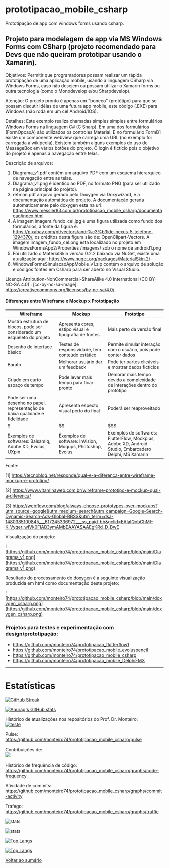 # prototipacao_mobile_csharp
Prototipação de app com windows forms usando csharp.

## Projeto para modelagem de app via MS Windows Forms com CSharp (projeto recomendado para Devs que não queiram prototipar usando o Xamarin).

Objetivos: Permitir que programadores possam realizar um rápida prototipação de uma aplicação mobile, usando a linguagem CSharp via Windows Forms, caso não desejem ou possam utilizar o Xamarin forms ou outra tecnologia (como o Monodevelop e/ou Sharpdevelop).

Atenção: O projeto pronto é apenas um "boneco" (protótipo) para que se possam discutir idéias de uma futura app mobile, este código (.EXE) para Windows (não roda em um cel Android/IOS).

Detalhes: Este exemplo realiza chamadas simples simples entre formulários Windows Forms na linguagem C# (C Sharp). Em uma dos formulários (FormOpcaoA) são utilizados os controles Material. E no formulário FormB1 existe um componente webview que carrega uma URL (no exemplo foi carregada a wikipedia). Existem também alguns exemplos do uso de MessageBox em vários botões do projeto. O login é fictício pois o objetivo do projeto é apenas a navegação entre telas.

Descrição de arquivos:
1. Diagrama_v1.pdf contém um arquivo PDF com um esquema hierarquico de navegação entre as telas.
2. Diagrama_v1.png é identico ao PDF, no formato PNG (para ser utilizado na página principal do projeto).
3. refman.pdf arquivo gerado pelo Doxygen via Doxywizard, é a documentação automática do projeto. A documentação gerada automaticamente pelo doxygen esta na url: https://www.messier83.com.br/prototipacao_mobile_csharp/documentacao/index.html
4. A imagem imagem_fundo_cel.jpg é uma figura utilizada como fundo dos formulários, a fonte da figura é: 
https://pixabay.com/pt/vectors/andr%c3%b3ide-nexus-5-telefone-1294370/, os créditos desta figura são de: OpenClipart-Vectors. A imagem imagem_fundo_cel.png esta localizado no projeto em WindowsFormsApp2/Properties
/imagens/ sob o nome de android1.png
5. Foi utilizado o MaterialSkin versão 0.2.2 baixado via NuGet, existe uma atualização aqui: https://www.nuget.org/packages/MaterialSkin.2/
6. WindowsFormsSimulacaoAppMobile_v1.zip contém o arquivo de solução e códigos fontes em Csharp para ser aberto no Visual Studio.

Licença Attribution-NonCommercial-ShareAlike 4.0 International (CC BY-NC-SA 4.0) : [cc-by-nc-sa-image]: https://creativecommons.org/licenses/by-nc-sa/4.0/


#### Diferenças entre Wireframe x Mockup x Prototipação

| Wireframe  | Mockup | Prototipo |
| ------------- | ------------- | ------- |
| Mostra estrutura de blocos, pode ser considerado um esqueleto do projeto | Apresenta cores, estipo visual e tipografia de fontes | Mais perto da versão final |
| Desenho de interface básico  | Testes de responsividade, tem conteúdo estático | Permite simular interação com o usuário, pois pode conter dados |
| Barato  | Melhorar usuário dar um feedback | Pode ter partes clicáveis e mostrar dados fictícios |
| Criado em curto espaço de tempo | Pode levar mais tempo para ficar pronto | Demorar mais tempo devido a complexidade de interações dentro do protótipo |
| Pode ser uma desenho no papel, representação de baixa qualidade e fidelidade  | Apresenta especto visual perto do final | Poderá ser reaproveitado |
| $  | $$ | $$$ |
| Exemplos de softwares: Balsamiq, Adobe XD, Evolus, UXpin  | Exemplos de software: InVision, Moqups, Photoshop, Evolus | Exemplos de softwares: FlutterFlow, Mockplus, Adobe XD, Android Studio, Embarcadero Delphi, MS Xamarin |

Fonte:

[1] https://tecnoblog.net/responde/qual-e-a-diferenca-entre-wireframe-mockup-e-prototipo/

[2] https://www.vitaminaweb.com.br/wireframe-prototipo-e-mockup-qual-a-diferenca/

[3] https://webflow.com/blog/always-choose-prototypes-over-mockups?utm_source=google&utm_medium=search&utm_campaign=Google-Search-Dynamic-Search-Ads-Global-BBSS&utm_term=dsa-1480385100845___617245336972___ss_paid-bb&gclid=EAIaIQobChMI-K_Vyqer_wIVk0FIAB3ymAMbEAAYASAAEgKRd_D_BwE


Visualização do projeto:

![https://github.com/monteiro74/prototipacao_mobile_csharp/blob/main/Diagrama_v1.png](https://github.com/monteiro74/prototipacao_mobile_csharp/blob/main/Diagrama_v1.png)


Resultado do processamento do doxygen é a seguinte visualização produzida em html como documentação deste projeto:

![https://github.com/monteiro74/prototipacao_mobile_csharp/blob/main/doxygen_csharp.png](https://github.com/monteiro74/prototipacao_mobile_csharp/blob/main/doxygen_csharp.png)


### Projetos para testes e experimentação com design/prototipação:

* https://github.com/monteiro74/prototipacao_flutterflow1
* https://github.com/monteiro74/prototipacao_mobile_evoluspencil
* https://github.com/monteiro74/prototipacao_mobile_csharp
* https://github.com/monteiro74/prototipacao_mobile_DelphiFMX


---
# Estatísticas

[![GitHub Streak](https://streak-stats.demolab.com/?user=monteiro74&theme=dark)](https://git.io/streak-stats)

[![Anurag's GitHub stats](https://github-readme-stats.vercel.app/api?username=monteiro74)](https://github.com/monteiro74/github-readme-stats)


Histórico de atualizações nos repositórios do Prof. Dr. Monteiro:<br>
[![teste](https://github-readme-activity-graph.vercel.app/graph?username=monteiro74&theme=github-compact)](https://github.com/monteiro74/prototipacao_mobile_csharp)

Pulse:<br>
https://github.com/monteiro74/prototipacao_mobile_csharp/pulse<BR>

Contribuições de:<br>
<a href="https://github.com/monteiro74/prototipacao_mobile_csharp/contributors">
  <img src="https://contrib.rocks/image?repo=monteiro74/prototipacao_mobile_csharp" />
</a>

Histórico de frequência de código:<BR>
https://github.com/monteiro74/prototipacao_mobile_csharp/graphs/code-frequency<BR>

Atividade de commits:<BR>
https://github.com/monteiro74/prototipacao_mobile_csharp/graphs/commit-activity<BR>

Trafego:<BR>
https://github.com/monteiro74/prototipacao_mobile_csharp/graphs/traffic<BR>

![stats](https://github-readme-stats.vercel.app/api?username=monteiro74&show=reviews,discussions_started,discussions_answered,prs_merged,prs_merged_percentage)

![stats](https://github-readme-stats.vercel.app/api?username=monteiro74&show_icons=true&theme=dark)

[![Top Langs](https://github-readme-stats.vercel.app/api/top-langs/?username=monteiro74)](https://github.com/monteiro74/github-readme-stats)

[![Top Langs](https://github-readme-stats.vercel.app/api/top-langs/?username=monteiro74&layout=donut-vertical)](https://github.com/monteiro74/github-readme-stats)

[Voltar ao sumário](#conteúdo)<br>